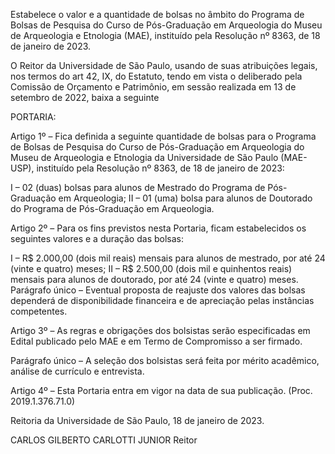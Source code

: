 Estabelece o valor e a quantidade de bolsas no âmbito do Programa de Bolsas de Pesquisa do Curso de Pós-Graduação em Arqueologia do Museu de Arqueologia e Etnologia (MAE), instituído pela Resolução nº 8363, de 18 de janeiro de 2023.

O Reitor da Universidade de São Paulo, usando de suas atribuições legais, nos termos do art 42, IX, do Estatuto, tendo em vista o deliberado pela Comissão de Orçamento e Patrimônio, em sessão realizada em 13 de setembro de 2022, baixa a seguinte

PORTARIA:

Artigo 1º – Fica definida a seguinte quantidade de bolsas para o Programa de Bolsas de Pesquisa do Curso de Pós-Graduação em Arqueologia do Museu de Arqueologia e Etnologia da Universidade de São Paulo (MAE-USP), instituído pela Resolução nº 8363, de 18 de janeiro de 2023:

I – 02 (duas) bolsas para alunos de Mestrado do Programa de Pós-Graduação em Arqueologia;
II – 01 (uma) bolsa para alunos de Doutorado do Programa de Pós-Graduação em Arqueologia.

Artigo 2º – Para os fins previstos nesta Portaria, ficam estabelecidos os seguintes valores e a duração das bolsas:

I – R$ 2.000,00 (dois mil reais) mensais para alunos de mestrado, por até 24 (vinte e quatro) meses;
II – R$ 2.500,00 (dois mil e quinhentos reais) mensais para alunos de doutorado, por até 24 (vinte e quatro) meses.
Parágrafo único – Eventual proposta de reajuste dos valores das bolsas dependerá de disponibilidade financeira e de apreciação pelas instâncias competentes.

Artigo 3º – As regras e obrigações dos bolsistas serão especificadas em Edital publicado pelo MAE e em Termo de Compromisso a ser firmado.

Parágrafo único – A seleção dos bolsistas será feita por mérito acadêmico, análise de currículo e entrevista.

Artigo 4º – Esta Portaria entra em vigor na data de sua publicação. (Proc. 2019.1.376.71.0)

Reitoria da Universidade de São Paulo, 18 de janeiro de 2023.

CARLOS GILBERTO CARLOTTI JUNIOR
Reitor